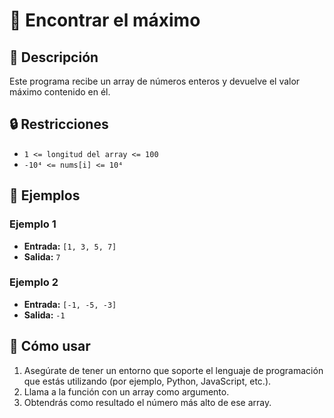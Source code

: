 # 🧠 Encontrar el máximo

## 📄 Descripción

Este programa recibe un array de números enteros y devuelve el valor máximo contenido en él.

## 🔒 Restricciones

- `1 <= longitud del array <= 100`
- `-10⁴ <= nums[i] <= 10⁴`

## 📌 Ejemplos

### Ejemplo 1

- **Entrada:** `[1, 3, 5, 7]`  
- **Salida:** `7`

### Ejemplo 2

- **Entrada:** `[-1, -5, -3]`  
- **Salida:** `-1`

## 🚀 Cómo usar
1. Asegúrate de tener un entorno que soporte el lenguaje de programación que estás utilizando (por ejemplo, Python, JavaScript, etc.).
2. Llama a la función con un array como argumento.
3. Obtendrás como resultado el número más alto de ese array.